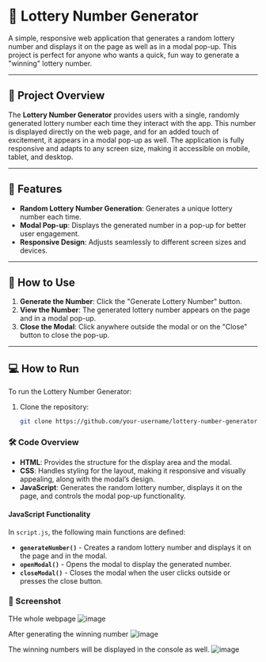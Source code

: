 # 🎲 Lottery Number Generator

A simple, responsive web application that generates a random lottery number and displays it on the page as well as in a modal pop-up. This project is perfect for anyone who wants a quick, fun way to generate a "winning" lottery number.

---

## 🎯 Project Overview

The **Lottery Number Generator** provides users with a single, randomly generated lottery number each time they interact with the app. This number is displayed directly on the web page, and for an added touch of excitement, it appears in a modal pop-up as well. The application is fully responsive and adapts to any screen size, making it accessible on mobile, tablet, and desktop.

---

## 🌟 Features

- **Random Lottery Number Generation**: Generates a unique lottery number each time.
- **Modal Pop-up**: Displays the generated number in a pop-up for better user engagement.
- **Responsive Design**: Adjusts seamlessly to different screen sizes and devices.

---

## 🚀 How to Use

1. **Generate the Number**: Click the "Generate Lottery Number" button.
2. **View the Number**: The generated lottery number appears on the page and in a modal pop-up.
3. **Close the Modal**: Click anywhere outside the modal or on the "Close" button to close the pop-up.

---

## 💻 How to Run

To run the Lottery Number Generator:

1. Clone the repository:
   ```bash
   git clone https://github.com/your-username/lottery-number-generator.git

### 🛠️ Code Overview

- **HTML**: Provides the structure for the display area and the modal.
- **CSS**: Handles styling for the layout, making it responsive and visually appealing, along with the modal’s design.
- **JavaScript**: Generates the random lottery number, displays it on the page, and controls the modal pop-up functionality.

#### JavaScript Functionality

In `script.js`, the following main functions are defined:

- **`generateNumber()`** - Creates a random lottery number and displays it on the page and in the modal.
- **`openModal()`** - Opens the modal to display the generated number.
- **`closeModal()`** - Closes the modal when the user clicks outside or presses the close button.

### 📸 Screenshot

THe whole webpage
![image](https://github.com/user-attachments/assets/6bec361b-4112-4898-a10f-3150b1c1855d)

After generating the winning number
![image](https://github.com/user-attachments/assets/fcead6f2-3ce0-499e-b156-9befecd97b0a)

The winning numbers will be displayed in the console as well.
![image](https://github.com/user-attachments/assets/480b71fa-4ed4-473c-a7e6-84a8e3dfefa2)

